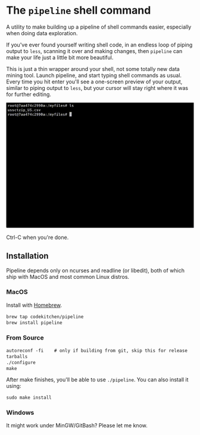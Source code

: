 # The `pipeline` shell command

A utility to make building up a pipeline of shell commands easier, especially when
doing data exploration.

If you've ever found yourself writing shell code, in an endless loop of piping
output to `less`, scanning it over and making changes, then `pipeline` can make
your life just a little bit more beautiful.

This is just a thin wrapper around your shell, not some totally new data mining
tool. Launch pipeline, and start typing shell commands as usual. Every time you
hit enter you'll see a one-screen preview of your output, similar to piping
output to `less`, but your cursor will stay right where it was for further
editing.

![](pipeline_demo.gif)

Ctrl-C when you're done.

## Installation

Pipeline depends only on ncurses and readline (or libedit), both of which ship with MacOS and most common Linux distros.

### MacOS

Install with [Homebrew](https://brew.sh).

```
brew tap codekitchen/pipeline
brew install pipeline
```

### From Source

```
autoreconf -fi    # only if building from git, skip this for release tarballs
./configure
make
```

After make finishes, you'll be able to use `./pipeline`. You can also install it using:

```
sudo make install
```

### Windows

It might work under MinGW/GitBash? Please let me know.
